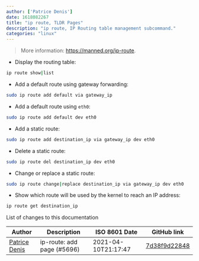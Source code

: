 ```yaml
---
author: ['Patrice Denis']
date: 1618082267
title: "ip route, TLDR Pages"
description: "ip route, IP Routing table management subcommand."
categories: "linux"
---
```

> More information: <https://manned.org/ip-route>.

- Display the routing table:

```bash
ip route show|list
```

- Add a default route using gateway forwarding:

```bash
sudo ip route add default via gateway_ip
```

- Add a default route using `eth0`:

```bash
sudo ip route add default dev eth0
```

- Add a static route:

```bash
sudo ip route add destination_ip via gateway_ip dev eth0
```

- Delete a static route:

```bash
sudo ip route del destination_ip dev eth0
```

- Change or replace a static route:

```bash
sudo ip route change|replace destination_ip via gateway_ip dev eth0
```

- Show which route will be used by the kernel to reach an IP address:

```bash
ip route get destination_ip
```
List of changes to this documentation


Author | Description | ISO 8601 Date | GitHub link
------|-----|-----|-----
[Patrice Denis](mailto:patrice.denis@gmail.com) | ip-route: add page (#5696) | 2021-04-10T21:17:47 | [7d38f9d22848](https://github.com/tldr-pages/tldr/commit/7d38f9d22848468ebd5dd784e1cbe924bf893e73)

